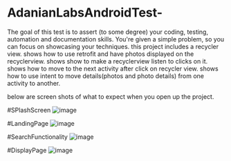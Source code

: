 # AdanianLabsAndroidTest-
The goal of this test is to assert (to some degree) your coding, testing, automation and documentation skills. You're given a simple problem, so you can focus on showcasing your techniques. 
this project includes a recycler view.
shows how to use retrofit and have photos displayed on the recyclerview.
shows show to make a recyclerview listen to clicks on it.
shows how to move to the next activity after click on recycler view.
shows how to use intent to move details(photos and photo details) from one activity to another.


below are screen shots of what to expect when you open up the project.

#SPlashScreen
![image](https://user-images.githubusercontent.com/30687283/147925320-11d463eb-7bdb-4a8e-bc54-ef9a73e1038f.png)

#LandingPage
![image](https://user-images.githubusercontent.com/30687283/147925358-8cd38c73-1d41-4840-ae2d-48a426f71cbf.png)

#SearchFunctionality
![image](https://user-images.githubusercontent.com/30687283/147925428-224231b3-385a-4272-90ce-0aac4efc8bf2.png)

#DisplayPage
![image](https://user-images.githubusercontent.com/30687283/147925491-6aaa169f-de26-493a-9f0d-eee3bdc0b0a7.png)
